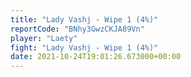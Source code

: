 ```yaml
---
title: "Lady Vashj - Wipe 1 (4%)"
reportCode: "BNhy3GwzCKJA89Vn"
player: "Laety"
fight: "Lady Vashj - Wipe 1 (4%)"
date: 2021-10-24T19:01:26.673000+00:00
---
```

